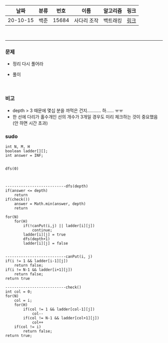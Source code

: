날짜|분류|번호|이름|알고리즘|링크
-----|-----|-----|-----|-----|----- 
20-10-15|백준|15684|사다리 조작|백트래킹|[링크](https://www.acmicpc.net/problem/15684)  

<br/>  

---
  
### 문제
- 정리 
다시 풀어라
  
- 풀이  

   
<br/>
  
### 비고
- depth > 3 때문에 몇십 분을 까먹은 건지........... 하...... ㅠㅠ
- 한 선에 다리가 홀수개인  선의 개수가 3개일 경우도 미리 체크하는 것이 중요했음 (안 하면 시간 초과)


### sudo
```
int N, M, H
boolean ladder[][];
int answer = INF;


dfs(0)



---------------------------dfs(depth)
if(answer <= depth)
	return
if(check())
	answer = Math.min(answer, depth)
	return

for(N)
	for(H)
		if(!canPut(i,j) || ladder[i][j])
			continue;
		ladder[i][j] = true
		dfs(depth+1)
		ladder[i][j] = false

		
---------------------------canPut(i, j)
if(i != 1 && ladder[i-1][j])
	return false;
if(i != N-1 && ladder[i+1][j])
	return false;
return true

---------------------------check()
int col = 0;
for(N)
	col = i;
	for(H)
		if(col != 1 && ladder[col-1][j])
			col--
		if(col != N-1 && ladder[col+1][j])
			col++			
	if(col != i)
		return false;
return true;











```
